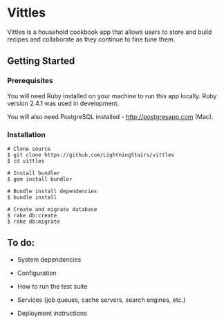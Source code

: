 Vittles
==========

Vittles is a household cookbook app that allows users to store and build recipes and collaborate as they continue to fine tune them.

Getting Started
------------------


### Prerequisites
You will need Ruby installed on your machine to run this app locally. Ruby version 2.4.1 was used in development.

You will also need PostgreSQL installed - http://postgresapp.com (Mac).


### Installation

```
# Clone source
$ git clone https://github.com/LightningStairs/vittles
$ cd vittles

# Install bundler
$ gem install bundler

# Bundle install dependencies
$ bundle install

# Create and migrate database
$ rake db:create
$ rake db:migrate
```

To do:
------


* System dependencies

* Configuration


* How to run the test suite

* Services (job queues, cache servers, search engines, etc.)

* Deployment instructions
